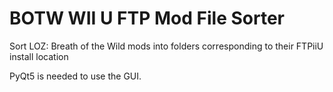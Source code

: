 # BOTW WII U FTP Mod File Sorter
Sort LOZ: Breath of the Wild mods into folders corresponding to their FTPiiU install location

PyQt5 is needed to use the GUI.
